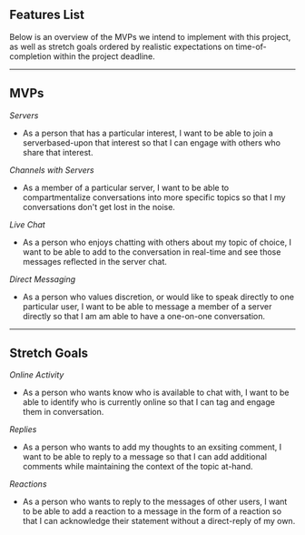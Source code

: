 ## Features List

Below is an overview of the MVPs we intend to implement with this project, as well as stretch goals ordered by realistic expectations on time-of-completion within the project deadline. 

---

## MVPs


*Servers*

* As a person that has a particular interest, I want to be able to join a serverbased-upon that interest so that I can engage with others who share that interest.

*Channels with Servers*

* As a member of a particular server, I want to be able to compartmentalize conversations into more specific topics so that I my conversations don't get lost in the noise.

*Live Chat*

* As a person who enjoys chatting with others about my topic of choice, I want to be able to add to the conversation in real-time and see those messages reflected in the server chat.


*Direct Messaging*

* As a person who values discretion, or would like to speak directly to one particular user, I want to be able to message a member of a server directly so that I am am able to have a one-on-one conversation.

---

## Stretch Goals

*Online Activity*

* As a person who wants know who is available to chat with, I want to be able to identify who is currently online so that I can tag and engage them in conversation.

*Replies*

* As a person who wants to add my thoughts to an exsiting comment, I want to be able to reply to a message so that I can add additional comments while maintaining the context of the topic at-hand.

*Reactions*

* As a person who wants to reply to the messages of other users, I want to be able to add a reaction to a message in the form of a reaction so that I can acknowledge their statement without a direct-reply of my own.
